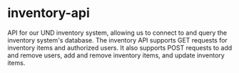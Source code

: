 # inventory-api
API for our UND inventory system, allowing us to connect to and query the inventory system's database. The inventory API supports GET requests for inventory items and authorized users. It also supports POST requests to add and remove users, add and remove inventory items, and update inventory items.
